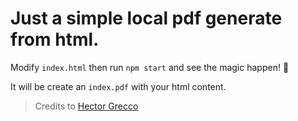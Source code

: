 # Just a simple local pdf generate from html.

Modify `index.html` then run `npm start` and see the magic happen! :tada:

It will be create an `index.pdf` with your html content.

> Credits to [Hector Grecco](https://medium.com/@hectorgrecco/gerando-pdf-a-partir-de-um-html-com-node-js-em-menos-de-5-minutos-b0a3c4b4a271)